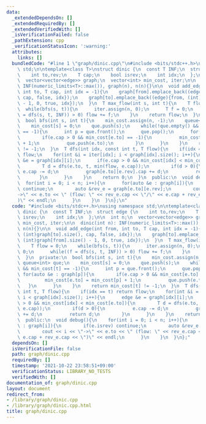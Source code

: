 ```yaml
---
data:
  _extendedDependsOn: []
  _extendedRequiredBy: []
  _extendedVerifiedWith: []
  _isVerificationFailed: false
  _pathExtension: cpp
  _verificationStatusIcon: ':warning:'
  attributes:
    links: []
  bundledCode: "#line 1 \"graph/dinic.cpp\"\n#include <bits/stdc++.h>\nusing namespace\
    \ std;\n\ntemplate<class T>\nstruct dinic {\n  const T INF;\n  struct edge {\n\
    \    int to,rev;\n    T cap;\n    bool isrev;\n    int idx;\n  };\n\n  int n;\n\
    \  vector<vector<edge>> graph;\n  vector<int> min_cost, iter;\n\n  dinic(int n):\
    \ INF(numeric_limits<T>::max()), graph(n), n(n){}\n\n  void add_edge(int from,\
    \ int to, T cap, int idx = -1){\n    graph[from].emplace_back((edge){to, (int)graph[to].size(),\
    \ cap, false, idx});\n    graph[to].emplace_back((edge){from, (int)graph[from].size()\
    \ - 1, 0, true, idx});\n  }\n  T max_flow(int s, int t){\n    T flow = 0;\n  \
    \  while(bfs(s, t)){\n      iter.assign(n, 0);\n      T f = 0;\n      while((f\
    \ = dfs(s, t, INF)) > 0) flow += f;\n    }\n    return flow;\n  }\n  private:\n\
    \  bool bfs(int s, int t){\n    min_cost.assign(n, -1);\n    queue<int> que;\n\
    \    min_cost[s] = 0;\n    que.push(s);\n    while(!que.empty() && min_cost[t]\
    \ == -1){\n      int p = que.front();\n      que.pop();\n      for(auto &e : graph[p]){\n\
    \        if(e.cap > 0 && min_cost[e.to] == -1){\n          min_cost[e.to] = min_cost[p]\
    \ + 1;\n          que.push(e.to);\n        }\n      }\n    }\n    return min_cost[t]\
    \ != -1;\n  }\n  T dfs(int idx, const int t, T flow){\n    if(idx == t) return\
    \ flow;\n    for(int &i = iter[idx]; i < graph[idx].size(); i++){\n      edge\
    \ &e = graph[idx][i];\n      if(e.cap > 0 && min_cost[idx] < min_cost[e.to]){\n\
    \        T d = dfs(e.to, t, min(flow, e.cap));\n        if(d > 0){\n         \
    \ e.cap -= d;\n          graph[e.to][e.rev].cap += d;\n          return d;\n \
    \       }\n      }\n    }\n    return 0;\n  }\n  public:\n  void debug(){\n  \
    \  for(int i = 0; i < n; i++){\n      for(auto &e : graph[i]){\n        if(e.isrev)\
    \ continue;\n        auto &rev_e = graph[e.to][e.rev];\n        cout << i << \"\
    ->\" << e.to << \" (flow: \" << rev_e.cap << \"/\" << e.cap + rev_e.cap << \"\
    )\" << endl;\n      }\n    }\n  }\n};\n"
  code: "#include <bits/stdc++.h>\nusing namespace std;\n\ntemplate<class T>\nstruct\
    \ dinic {\n  const T INF;\n  struct edge {\n    int to,rev;\n    T cap;\n    bool\
    \ isrev;\n    int idx;\n  };\n\n  int n;\n  vector<vector<edge>> graph;\n  vector<int>\
    \ min_cost, iter;\n\n  dinic(int n): INF(numeric_limits<T>::max()), graph(n),\
    \ n(n){}\n\n  void add_edge(int from, int to, T cap, int idx = -1){\n    graph[from].emplace_back((edge){to,\
    \ (int)graph[to].size(), cap, false, idx});\n    graph[to].emplace_back((edge){from,\
    \ (int)graph[from].size() - 1, 0, true, idx});\n  }\n  T max_flow(int s, int t){\n\
    \    T flow = 0;\n    while(bfs(s, t)){\n      iter.assign(n, 0);\n      T f =\
    \ 0;\n      while((f = dfs(s, t, INF)) > 0) flow += f;\n    }\n    return flow;\n\
    \  }\n  private:\n  bool bfs(int s, int t){\n    min_cost.assign(n, -1);\n   \
    \ queue<int> que;\n    min_cost[s] = 0;\n    que.push(s);\n    while(!que.empty()\
    \ && min_cost[t] == -1){\n      int p = que.front();\n      que.pop();\n     \
    \ for(auto &e : graph[p]){\n        if(e.cap > 0 && min_cost[e.to] == -1){\n \
    \         min_cost[e.to] = min_cost[p] + 1;\n          que.push(e.to);\n     \
    \   }\n      }\n    }\n    return min_cost[t] != -1;\n  }\n  T dfs(int idx, const\
    \ int t, T flow){\n    if(idx == t) return flow;\n    for(int &i = iter[idx];\
    \ i < graph[idx].size(); i++){\n      edge &e = graph[idx][i];\n      if(e.cap\
    \ > 0 && min_cost[idx] < min_cost[e.to]){\n        T d = dfs(e.to, t, min(flow,\
    \ e.cap));\n        if(d > 0){\n          e.cap -= d;\n          graph[e.to][e.rev].cap\
    \ += d;\n          return d;\n        }\n      }\n    }\n    return 0;\n  }\n\
    \  public:\n  void debug(){\n    for(int i = 0; i < n; i++){\n      for(auto &e\
    \ : graph[i]){\n        if(e.isrev) continue;\n        auto &rev_e = graph[e.to][e.rev];\n\
    \        cout << i << \"->\" << e.to << \" (flow: \" << rev_e.cap << \"/\" <<\
    \ e.cap + rev_e.cap << \")\" << endl;\n      }\n    }\n  }\n};"
  dependsOn: []
  isVerificationFile: false
  path: graph/dinic.cpp
  requiredBy: []
  timestamp: '2021-10-22 23:58:51+09:00'
  verificationStatus: LIBRARY_NO_TESTS
  verifiedWith: []
documentation_of: graph/dinic.cpp
layout: document
redirect_from:
- /library/graph/dinic.cpp
- /library/graph/dinic.cpp.html
title: graph/dinic.cpp
---
```

